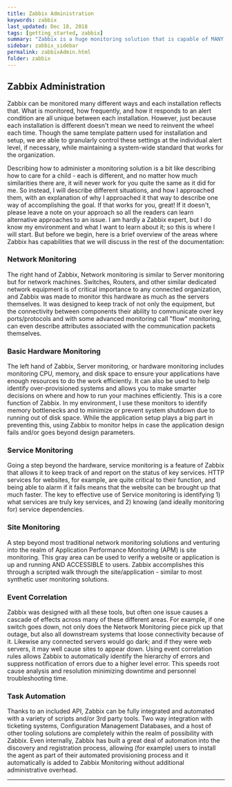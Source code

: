 ```yaml
---
title: Zabbix Administration
keywords: zabbix
last_updated: Dec 18, 2018
tags: [getting_started, zabbix]
summary: "Zabbix is a huge monitoring solution that is capable of MANY different ways of monitoring.  Further, it has the capability of being extended through a plug-in architecture to allow for future technologies monitoring as they evolve and grow"
sidebar: zabbix_sidebar
permalink: zabbixAdmin.html
folder: zabbix
---
```


## Zabbix Administration ##

Zabbix can be monitored many different ways and each installation reflects that.  What is monitored, how frequently, and how it responds to an alert condition are all unique between each installation.  However, just because each installation is different doesn't mean we need to reinvent the wheel each time.  Though the same template pattern used for installation and setup, we are able to granularly control these settings at the individual alert level, if necessary, while maintaining a system-wide standard that works for the organization.

Describing how to administer a monitoring solution is a bit like describing how to care for a child - each is different, and no matter how much similarities there are, it will never work for you quite the same as it did for me. So instead, I will describe different situations, and how I approached them, with an explanation of why I approached it that way to describe one way of accomplishing the goal. If that works for you, great!  If it doesn't, please leave a note on your approach so all the readers can learn alternative approaches to an issue. I am hardly a Zabbix expert, but I do know my environment and what I want to learn about it; so this is where I will start.  But before we begin, here is a brief overview of the areas where Zabbix has capabilities that we will discuss in the rest of the documentation:

### Network Monitoring ###

The right hand of Zabbix, Network monitoring is similar to Server monitoring but for network machines. Switches, Routers, and other similar dedicated network equipment is of critical importance to any connected organization, and Zabbix was made to monitor this hardware as much as the servers themselves. It was designed to keep track of not only the equipment, but the connectivity between components their ability to communicate over key ports/protocols and with some advanced monitoring call "flow" monitoring, can even describe attributes associated with the communication packets themselves.

### Basic Hardware Monitoring ###

The left hand of Zabbix, Server monitoring, or hardware monitoring includes monitoring CPU, memory, and disk space to ensure your applications have enough resources to do the work efficiently.  It can also be used to help identify over-provisioned systems and allows you to make smarter decisions on where and how to run your machines efficiently. This is a core function of Zabbix. In my environment, I use these monitors to identify memory bottlenecks and to minimize or prevent system shutdown due to running out of disk space. While the application setup plays a big part in preventing this, using Zabbix to monitor helps in case the application design fails and/or goes beyond design parameters.

### Service Monitoring ###

Going a step beyond the hardware, service monitoring is a feature of Zabbix that allows it to keep track of and report on the status of key services. HTTP services for websites, for example, are quite critical to their function, and being able to alarm if it fails means that the website can be brought up that much faster.  The key to effective use of Service monitoring is identifying 1) what services are truly key services, and 2) knowing (and ideally monitoring for) service dependencies.

### Site Monitoring ###

A step beyond most traditional network monitoring solutions and venturing into the realm of Application Performance Monitoring (APM) is site monitoring. This gray area can be used to verify a website or application is up and running AND ACCESSIBLE to users. Zabbix accomplishes this through a scripted walk through the site/application - similar to most synthetic user monitoring solutions.

### Event Correlation ###

Zabbix was designed with all these tools, but often one issue causes a cascade of effects across many of these different areas. For example, if one switch goes down, not only does the Network Monitoring piece pick up that outage, but also all downstream systems that loose connectivity because of it. Likewise any connected servers would go dark; and if they were web servers, it may well cause sites to appear down. Using event correlation rules allows Zabbix to automatically identify the hierarchy of errors and suppress notification of errors due to a higher level error.  This speeds root cause analysis and resolution minimizing downtime and personnel troubleshooting time.

### Task Automation ###

Thanks to an included API, Zabbix can be fully integrated and automated with a variety of scripts and/or 3rd party tools.  Two way integration with ticketing systems, Configuration Management Databases, and a host of other tooling solutions are completely within the realm of possibility with Zabbix. Even internally, Zabbix has built a great deal of automation into the discovery and registration process, allowing (for example) users to install the agent as part of their automated provisioning process and it automatically is added to Zabbix Monitoring without additional administrative overhead.

---